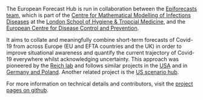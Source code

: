 The European Forecast Hub is run in collaboration between the [Epiforecasts team](http://epiforecasts.io/covid), which is part of the [Centre for Mathematical Modelling of Infections Diseases](http://cmmid.github.io/topics/covid19) at the [London School of Hygiene & Tropcial Medicine](http://www.lshtm.ac.uk), and the [European Centre for Disease Control and Prevention](http://ecdc.europa.eu).

It aims to collate and meaningfully combine short-term forecasts of Covid-19 from across Europe (EU and EFTA countries and the UK) in order to improve situational awareness and quantify the current trajectory of Covid-19 everywhere whilst acknowledging uncertainty. This approach was pioneered by the [Reich lab](https://reichlab.io/) and follows similar projects in the [USA](https://covid19forecasthub.org/) and in [Germany and Poland](https://kitmetricslab.github.io/forecasthub/forecast). Another related project is the [US scenario hub](https://covid19scenariomodelinghub.org/).

For more information on technical details and contributors, visit the [project pages on github](https://github.com/epiforecasts/covid19-forecast-hub-europe).
